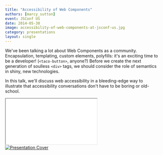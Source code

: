 ```yaml
---
title: "Accessibility of Web Components"
authors: [marcy_sutton]
event: JSConf US
date: 2014-05-30
image: accessibility-of-web-components-at-jsconf-us.jpg
category: presentations
layout: single
---
```


We've been talking a lot about Web Components as a community. Encapsulation,
templating, custom elements, polyfills: it's an exciting time to be a developer!
(`<taco-button>`, anyone?) Before we create the next generation of soulless
`<div>` tags, we should consider the role of semantics in shiny, new
technologies.

<!-- Read more -->

In this talk, we'll discuss web accessibility in a bleeding-edge
way to illustrate that accessibility conversations don't have to be boring or
old-school.

<div class="video-wrap">
    <iframe src="//www.youtube.com/embed/BgvDZZ8Ms8c"></iframe>
</div>

<a href="http://marcysutton.github.io/accessibility-of-web-components/slides.html">
    <img src="../../img/stories/accessibility-of-web-components-at-jsconf-us-cover.jpg" alt="Presentation Cover">
</a>
